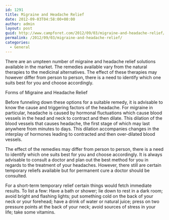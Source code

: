```yaml
---
id: 1291
title: Migraine and Headache Relief
date: 2012-09-03T04:58:00+00:00
author: admin
layout: post
guid: http://www.campforet.com/2012/09/03/migraine-and-headache-relief/
permalink: /2012/09/03/migraine-and-headache-relief/
categories:
  - General
---
```

There are an umpteen number of migraine and headache relief solutions available in the market. The remedies available vary from the natural therapies to the medicinal alternatives. The effect of these therapies may however differ from person to person, there is a need to identify which one suits best for you and choose accordingly.

Forms of Migraine and Headache Relief

Before funneling down these options for a suitable remedy, it is advisable to know the cause and triggering factors of the headache. For migraine in particular, headache is caused by hormonal fluctuations which cause blood vessels in the head and neck to contract and then dilate. This dilation of the blood vessels that causes headache, the first stage of which may last anywhere from minutes to days. This dilation accompanies changes in the interplay of hormones leading to contracted and then over-dilated blood vessels.
  
The effect of the remedies may differ from person to person, there is a need to identify which one suits best for you and choose accordingly. It is always advisable to consult a doctor and plan out the best method for you in regards to the treatment of your headaches. However, there still are certain temporary reliefs available but for permanent cure a doctor should be consulted.
  
For a short-term temporary relief certain things would fetch immediate results. To list a few: Have a bath or shower; lie down to rest in a dark room; avoid bright and flashing lights; put something cold on the back of your neck or your forehead; have a drink of water or natural juice; press on two pressure points at the back of your neck; avoid sources of stress in your life; take some vitamins.